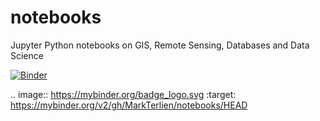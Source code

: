 # notebooks
Jupyter Python notebooks on GIS, Remote Sensing, Databases and Data Science

[![Binder](https://mybinder.org/badge_logo.svg)](https://mybinder.org/v2/gh/MarkTerlien/notebooks/HEAD)

.. image:: https://mybinder.org/badge_logo.svg
 :target: https://mybinder.org/v2/gh/MarkTerlien/notebooks/HEAD
